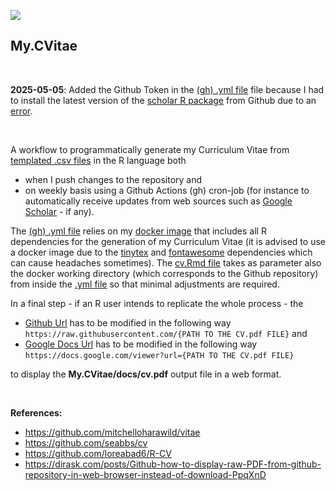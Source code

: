 
[![](https://img.shields.io/docker/automated/mlampros/mycvitae.svg)](https://hub.docker.com/r/mlampros/mycvitae)


## My.CVitae

<br>

**2025-05-05**: Added the Github Token in the [(gh) .yml file](https://github.com/mlampros/My.CVitae/blob/master/.github/workflows/docker_action.yml) file because I had to install the latest version of the [scholar R package]() from Github due to an [error](https://github.com/jkeirstead/scholar/issues/108).

<br>

A workflow to programmatically generate my Curriculum Vitae from [templated .csv files](https://github.com/mlampros/My.CVitae/tree/master/data) in the R language both 

* when I push changes to the repository and 
* on weekly basis using a Github Actions (gh) cron-job (for instance to automatically receive updates from web sources such as [Google Scholar](https://scholar.google.com/citations?user=JXg3b58AAAAJ&hl=en) - if any). 

The [(gh) .yml file](https://github.com/mlampros/My.CVitae/blob/master/.github/workflows/docker_action.yml) relies on my [docker image](https://hub.docker.com/r/mlampros/mycvitae) that includes all R dependencies for the generation of my Curriculum Vitae (it is advised to use a docker image due to the [tinytex](https://yihui.org/tinytex/) and [fontawesome](https://github.com/rstudio/fontawesome) dependencies which can cause headaches sometimes). The [cv.Rmd file](https://github.com/mlampros/My.CVitae/blob/master/docs/cv.Rmd) takes as parameter also the docker working directory (which corresponds to the Github repository) from inside the [.yml file](https://github.com/mlampros/My.CVitae/blob/master/.github/workflows/docker_action.yml) so that minimal adjustments are required.

In a final step - if an R user intends to replicate the whole process - the 

* [Github Url](https://raw.githubusercontent.com/mlampros/My.CVitae/master/docs/cv.pdf) has to be modified in the following way `https://raw.githubusercontent.com/{PATH TO THE CV.pdf FILE}` and 
* [Google Docs Url](https://docs.google.com/viewer?url=https://raw.githubusercontent.com/mlampros/My.CVitae/master/docs/cv.pdf) has to be modified in the following way `https://docs.google.com/viewer?url={PATH TO THE CV.pdf FILE}`

to display the **My.CVitae/docs/cv.pdf** output file in a web format.

<br>

**References:**

* https://github.com/mitchelloharawild/vitae
* https://github.com/seabbs/cv
* https://github.com/loreabad6/R-CV
* https://dirask.com/posts/Github-how-to-display-raw-PDF-from-github-repository-in-web-browser-instead-of-download-PpqXnD

<br>
